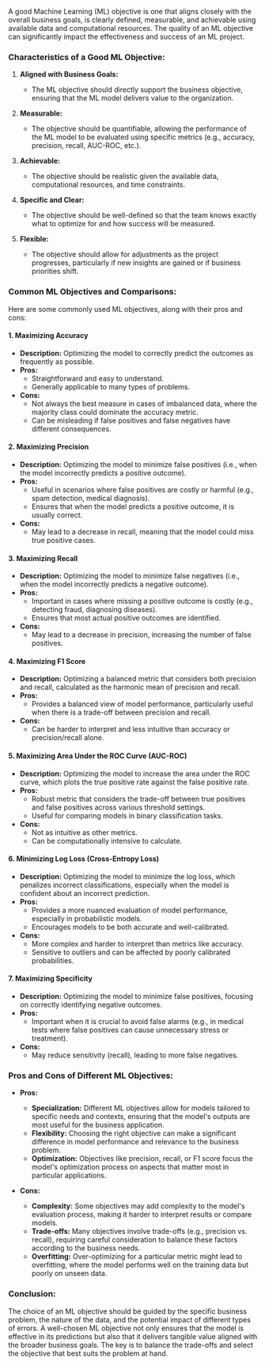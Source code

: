 A good Machine Learning (ML) objective is one that aligns closely with the overall business goals, is clearly defined, measurable, and achievable using available data and computational resources. The quality of an ML objective can significantly impact the effectiveness and success of an ML project.

### **Characteristics of a Good ML Objective:**

1. **Aligned with Business Goals:**
   - The ML objective should directly support the business objective, ensuring that the ML model delivers value to the organization.

2. **Measurable:**
   - The objective should be quantifiable, allowing the performance of the ML model to be evaluated using specific metrics (e.g., accuracy, precision, recall, AUC-ROC, etc.).

3. **Achievable:**
   - The objective should be realistic given the available data, computational resources, and time constraints.

4. **Specific and Clear:**
   - The objective should be well-defined so that the team knows exactly what to optimize for and how success will be measured.

5. **Flexible:**
   - The objective should allow for adjustments as the project progresses, particularly if new insights are gained or if business priorities shift.

### **Common ML Objectives and Comparisons:**

Here are some commonly used ML objectives, along with their pros and cons:

#### 1. **Maximizing Accuracy**
   - **Description:** Optimizing the model to correctly predict the outcomes as frequently as possible.
   - **Pros:**
     - Straightforward and easy to understand.
     - Generally applicable to many types of problems.
   - **Cons:**
     - Not always the best measure in cases of imbalanced data, where the majority class could dominate the accuracy metric.
     - Can be misleading if false positives and false negatives have different consequences.

#### 2. **Maximizing Precision**
   - **Description:** Optimizing the model to minimize false positives (i.e., when the model incorrectly predicts a positive outcome).
   - **Pros:**
     - Useful in scenarios where false positives are costly or harmful (e.g., spam detection, medical diagnosis).
     - Ensures that when the model predicts a positive outcome, it is usually correct.
   - **Cons:**
     - May lead to a decrease in recall, meaning that the model could miss true positive cases.

#### 3. **Maximizing Recall**
   - **Description:** Optimizing the model to minimize false negatives (i.e., when the model incorrectly predicts a negative outcome).
   - **Pros:**
     - Important in cases where missing a positive outcome is costly (e.g., detecting fraud, diagnosing diseases).
     - Ensures that most actual positive outcomes are identified.
   - **Cons:**
     - May lead to a decrease in precision, increasing the number of false positives.

#### 4. **Maximizing F1 Score**
   - **Description:** Optimizing a balanced metric that considers both precision and recall, calculated as the harmonic mean of precision and recall.
   - **Pros:**
     - Provides a balanced view of model performance, particularly useful when there is a trade-off between precision and recall.
   - **Cons:**
     - Can be harder to interpret and less intuitive than accuracy or precision/recall alone.

#### 5. **Maximizing Area Under the ROC Curve (AUC-ROC)**
   - **Description:** Optimizing the model to increase the area under the ROC curve, which plots the true positive rate against the false positive rate.
   - **Pros:**
     - Robust metric that considers the trade-off between true positives and false positives across various threshold settings.
     - Useful for comparing models in binary classification tasks.
   - **Cons:**
     - Not as intuitive as other metrics.
     - Can be computationally intensive to calculate.

#### 6. **Minimizing Log Loss (Cross-Entropy Loss)**
   - **Description:** Optimizing the model to minimize the log loss, which penalizes incorrect classifications, especially when the model is confident about an incorrect prediction.
   - **Pros:**
     - Provides a more nuanced evaluation of model performance, especially in probabilistic models.
     - Encourages models to be both accurate and well-calibrated.
   - **Cons:**
     - More complex and harder to interpret than metrics like accuracy.
     - Sensitive to outliers and can be affected by poorly calibrated probabilities.

#### 7. **Maximizing Specificity**
   - **Description:** Optimizing the model to minimize false positives, focusing on correctly identifying negative outcomes.
   - **Pros:**
     - Important when it is crucial to avoid false alarms (e.g., in medical tests where false positives can cause unnecessary stress or treatment).
   - **Cons:**
     - May reduce sensitivity (recall), leading to more false negatives.

### **Pros and Cons of Different ML Objectives:**

- **Pros:**
  - **Specialization:** Different ML objectives allow for models tailored to specific needs and contexts, ensuring that the model's outputs are most useful for the business application.
  - **Flexibility:** Choosing the right objective can make a significant difference in model performance and relevance to the business problem.
  - **Optimization:** Objectives like precision, recall, or F1 score focus the model's optimization process on aspects that matter most in particular applications.

- **Cons:**
  - **Complexity:** Some objectives may add complexity to the model's evaluation process, making it harder to interpret results or compare models.
  - **Trade-offs:** Many objectives involve trade-offs (e.g., precision vs. recall), requiring careful consideration to balance these factors according to the business needs.
  - **Overfitting:** Over-optimizing for a particular metric might lead to overfitting, where the model performs well on the training data but poorly on unseen data.

### **Conclusion:**

The choice of an ML objective should be guided by the specific business problem, the nature of the data, and the potential impact of different types of errors. A well-chosen ML objective not only ensures that the model is effective in its predictions but also that it delivers tangible value aligned with the broader business goals. The key is to balance the trade-offs and select the objective that best suits the problem at hand.